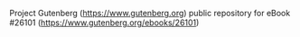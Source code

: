 Project Gutenberg (https://www.gutenberg.org) public repository for eBook #26101 (https://www.gutenberg.org/ebooks/26101)
